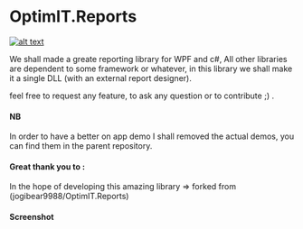 OptimIT.Reports
==================

[![alt text](https://img.shields.io/badge/nuget-1.0-blue.svg)](https://www.nuget.org/packages/OptimIT.Reporting/)

We shall made a greate reporting library for WPF and c#, All other libraries are dependent to some framework or whatever, in this library we shall make it a single DLL (with an external report designer).

feel free to request any feature, to ask any question or to contribute ;) .

#### NB

In order to have a better on app demo I shall removed the actual demos, you can find them in the parent repository.


#### Great thank you to : 

In the hope of developing this amazing library => forked from (jogibear9988/OptimIT.Reports)

#### Screenshot
